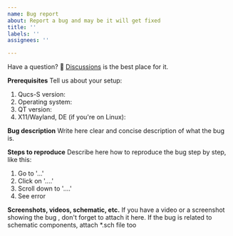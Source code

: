 ```yaml
---
name: Bug report
about: Report a bug and may be it will get fixed
title: ''
labels: ''
assignees: ''

---
```


Have a question? :thinking: [Discussions](https://github.com/ra3xdh/qucs_s/discussions) is the best place for it.

**Prerequisites**
Tell us about your setup:
1. Qucs-S version: 
2. Operating system:
3. QT version:
4. X11/Wayland, DE (if you're on Linux):

**Bug description**
Write here clear and concise description of what the bug is.

**Steps to reproduce**
Describe here how to reproduce the bug step by step, like this:
1. Go to '...'
2. Click on '....'
3. Scroll down to '....'
4. See error

**Screenshots, videos, schematic, etc.**
If you have a video or a screenshot showing the bug , don't forget to attach it here.
If the bug is related to schematic components, attach *.sch file too
